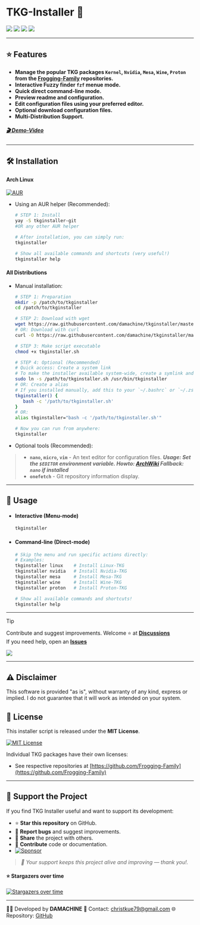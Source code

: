
# TKG-Installer 🐸

<p align="left">
  <a href="https://opensource.org/licenses/MIT"><img src="https://img.shields.io/badge/License-MIT-green.svg"></a>
  <img src="https://img.shields.io/badge/language-bash-blue?logo=gnu-bash">
  <a href="https://archlinux.org/"><img src="https://img.shields.io/badge/platform-arch--linux-blue?logo=arch-linux&logoColor=white"></a>
  <a href="https://app.codacy.com/gh/damachine/tkginstaller/dashboard?utm_source=gh&utm_medium=referral&utm_content=&utm_campaign=Badge_grade"><img src="https://app.codacy.com/project/badge/Grade/5736b4b014ca45e1877fc0c75a200c21"></a>
</p>

---

## ⭐ Features
- **Manage the popular TKG packages `Kernel`, `Nvidia`, `Mesa`, `Wine`, `Proton` from the [Frogging-Family](https://github.com/Frogging-Family) repositories.** 
- **Interactive Fuzzy finder `fzf` menue mode.**
- **Quick direct command-line mode.**
- **Preview readme and configuration.**
- **Edit configuration files using your preferred editor.**  
- **Optional download configuration files.**
- **Multi-Distribution Support.**

##### **[🎬 Demo-Video](images/tkginstaller.gif)**

---

## 🛠️ Installation

#### Arch Linux

[![AUR](https://img.shields.io/aur/version/tkginstaller-git?color=1793d1&label=AUR&logo=arch-linux)](https://aur.archlinux.org/packages/tkginstaller-git)

- Using an AUR helper (Recommended):
  
   ```bash
   # STEP 1: Install
   yay -S tkginstaller-git
   #OR any other AUR helper

   # After installation, you can simply run:
   tkginstaller

   # Show all available commands and shortcuts (very useful!)
   tkginstaller help
   ```

#### All Distributions

- Manual installation:

   ```bash
   # STEP 1: Preparation
   mkdir -p /patch/to/tkginstaller
   cd /patch/to/tkginstaller

   # STEP 2: Download with wget
   wget https://raw.githubusercontent.com/damachine/tkginstaller/master/tkginstaller.sh
   # OR: Download with curl
   curl -O https://raw.githubusercontent.com/damachine/tkginstaller/master/tkginstaller.sh

   # STEP 3: Make script executable
   chmod +x tkginstaller.sh

   # STEP 4: Optional (Recommended)
   # Quick access: Create a system link 
   # To make the installer available system-wide, create a symlink and skip alias:
   sudo ln -s /path/to/tkginstaller.sh /usr/bin/tkginstaller
   # OR: Create a alias
   # If you installed manually, add this to your `~/.bashrc` or `~/.zshrc` for easy access:
   tkginstaller() {
      bash -c '/path/to/tkginstaller.sh'
   }
   # OR:
   alias tkginstaller="bash -c '/path/to/tkginstaller.sh'"

   # Now you can run from anywhere:
   tkginstaller
   ```

- Optional tools (Recommended):

> - **`nano`, `micro`, `vim`** - An text editor for configuration files. ***Usage: Set the `$EDITOR` environment variable. Howto: [ArchWiki](https://wiki.archlinux.org/title/Environment_variables#) Fallback: `nano` if installed***
> - **`onefetch`** - Git repository information display.

---

## 🚀 Usage

- #### Interactive (Menu-mode)
   ```bash
   tkginstaller
   ```

- #### Command-line (Direct-mode)

   ```bash
   # Skip the menu and run specific actions directly:
   # Examples:
   tkginstaller linux    # Install Linux-TKG
   tkginstaller nvidia   # Install Nvidia-TKG
   tkginstaller mesa     # Install Mesa-TKG
   tkginstaller wine     # Install Wine-TKG
   tkginstaller proton   # Install Proton-TKG

   # Show all available commands and shortcuts!
   tkginstaller help
   ```

---

> [!TIP]
> Contribute and suggest improvements. Welcome ⭐ at **[Discussions](https://github.com/damachine/tkginstaller/discussions)**  
> If you need help, open an **[Issues](https://github.com/damachine/tkginstaller/issues)**
>
> <a href="https://github.com/damachine/tkginstaller/issues"><img src="https://img.shields.io/github/issues/damachine/tkginstaller"></a>

---

## ⚠️ Disclaimer
This software is provided "as is", without warranty of any kind, express or implied.
I do not guarantee that it will work as intended on your system.

## 📄 License

This installer script is released under the **MIT License**.

[![MIT License](https://img.shields.io/badge/License-MIT-green.svg)](https://opensource.org/licenses/MIT)

Individual TKG packages have their own licenses:
- See respective repositories at [https://github.com/Frogging-Family](https://github.com/Frogging-Family)

---

## 💝 Support the Project

If you find TKG Installer useful and want to support its development:

- ⭐ **Star this repository** on GitHub.
- 🐛 **Report bugs** and suggest improvements.
- 🔄 **Share** the project with others.
- 📝 **Contribute** code or documentation.
- [![Sponsor](https://img.shields.io/badge/Sponsor-GitHub-blue?logo=github-sponsors)](https://github.com/sponsors/damachine)

> *🙏 Your support keeps this project alive and improving — thank you!.*

#### ⭐ Stargazers over time
[![Stargazers over time](https://starchart.cc/damachine/tkginstaller.svg?variant=adaptive)](https://starchart.cc/damachine/tkginstaller)

---

👨‍💻 Developed by **DAMACHINE** 📧 Contact: christkue79@gmail.com 🌐 Repository: [GitHub](https://github.com/damachine/tkginstaller)
